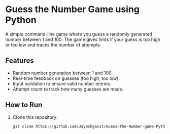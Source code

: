 # Guess the Number Game using Python

A simple command-line game where you guess a randomly generated number between 1 and 100. The game gives hints if your guess is too high or too low and tracks the number of attempts.

## Features
- Random number generation between 1 and 100.
- Real-time feedback on guesses (too high, too low).
- Input validation to ensure valid number entries.
- Attempt count to track how many guesses are made.

## How to Run
1. Clone this repository:
   ```bash
   git clone https://github.com/Jayeshgavit/Guess-the-Number-game-Python-.git

